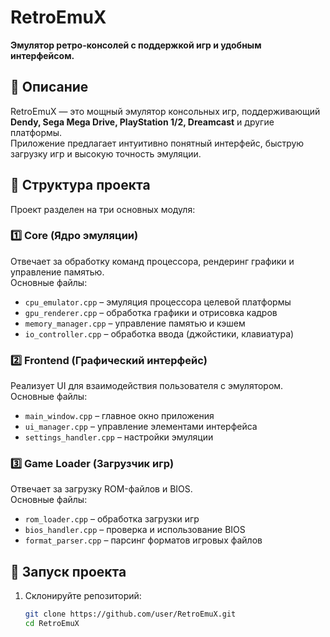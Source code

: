 # **RetroEmuX**  
**Эмулятор ретро-консолей с поддержкой игр и удобным интерфейсом.**  

## 📌 Описание  
RetroEmuX — это мощный эмулятор консольных игр, поддерживающий **Dendy, Sega Mega Drive, PlayStation 1/2, Dreamcast** и другие платформы.  
Приложение предлагает интуитивно понятный интерфейс, быструю загрузку игр и высокую точность эмуляции.  

## 🔧 **Структура проекта**  
Проект разделен на три основных модуля:  

### 1️⃣ **Core (Ядро эмуляции)**  
Отвечает за обработку команд процессора, рендеринг графики и управление памятью.  
Основные файлы:  
- `cpu_emulator.cpp` – эмуляция процессора целевой платформы  
- `gpu_renderer.cpp` – обработка графики и отрисовка кадров  
- `memory_manager.cpp` – управление памятью и кэшем  
- `io_controller.cpp` – обработка ввода (джойстики, клавиатура)  

### 2️⃣ **Frontend (Графический интерфейс)**  
Реализует UI для взаимодействия пользователя с эмулятором.  
Основные файлы:  
- `main_window.cpp` – главное окно приложения  
- `ui_manager.cpp` – управление элементами интерфейса  
- `settings_handler.cpp` – настройки эмуляции  

### 3️⃣ **Game Loader (Загрузчик игр)**  
Отвечает за загрузку ROM-файлов и BIOS.  
Основные файлы:  
- `rom_loader.cpp` – обработка загрузки игр  
- `bios_handler.cpp` – проверка и использование BIOS  
- `format_parser.cpp` – парсинг форматов игровых файлов  

## 🚀 **Запуск проекта**  
1. Склонируйте репозиторий:  
   ```sh
   git clone https://github.com/user/RetroEmuX.git  
   cd RetroEmuX  
